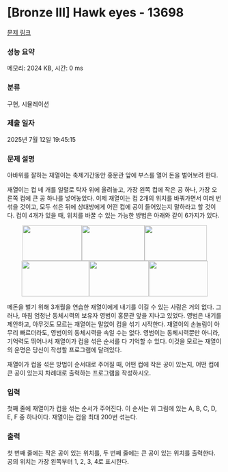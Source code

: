 # [Bronze III] Hawk eyes - 13698 

[문제 링크](https://www.acmicpc.net/problem/13698) 

### 성능 요약

메모리: 2024 KB, 시간: 0 ms

### 분류

구현, 시뮬레이션

### 제출 일자

2025년 7월 12일 19:45:15

### 문제 설명

<p>야바위를 잘하는 재열이는 축제기간동안 홍문관 앞에 부스를 열어 돈을 벌어보려 한다. </p>

<p>재열이는 컵 네 개를 일렬로 탁자 위에 올려놓고, 가장 왼쪽 컵에 작은 공 하나, 가장 오른쪽 컵에 큰 공 하나를 넣어놓았다. 이제 재열이는 컵 2개의 위치를 바꿔가면서 여러 번 섞을 것이고, 모두 섞은 뒤에 상대방에게 어떤 컵에 공이 들어있는지 말하라고 할 것이다. 컵이 4개가 있을 때, 위치를 바꿀 수 있는 가능한 방법은 아래와 같이 6가지가 있다.</p>

<p style="text-align:center"><img alt="" src="https://onlinejudgeimages.s3-ap-northeast-1.amazonaws.com/problem/13698/1.png" style="height:83px; width:139px"><img alt="" src="https://onlinejudgeimages.s3-ap-northeast-1.amazonaws.com/problem/13698/2.png" style="height:83px; width:147px"><img alt="" src="https://onlinejudgeimages.s3-ap-northeast-1.amazonaws.com/problem/13698/3.png" style="height:83px; width:146px"><img alt="" src="https://onlinejudgeimages.s3-ap-northeast-1.amazonaws.com/problem/13698/4.png" style="height:83px; width:158px"><img alt="" src="https://onlinejudgeimages.s3-ap-northeast-1.amazonaws.com/problem/13698/5.png" style="height:83px; width:140px"><img alt="" src="https://onlinejudgeimages.s3-ap-northeast-1.amazonaws.com/problem/13698/6.png" style="height:83px; width:138px"></p>

<p>떼돈을 벌기 위해 3개월을 연습한 재열이에게 내기를 이길 수 있는 사람은 거의 없다.  그러나, 마침 엄청난 동체시력의 보유자 영범이 홍문관 앞을 지나고 있었다.  영범은 내기를 제안하고, 아무것도 모르는 재열이는 말없이 컵을 섞기 시작한다.  재열이의 손놀림이 아무리 빠르더라도, 영범이의 동체시력을 속일 수는 없다. 영범이는 동체시력뿐만 아니라, 기억력도 뛰어나서 재열이가 컵을 섞은 순서를 다 기억할 수 있다.  이것을 모르는 재열이의 운명은 당신이 작성할 프로그램에 달려있다.</p>

<p>재열이가 컵을 섞은 방법이 순서대로 주어질 때, 어떤 컵에 작은 공이 있는지, 어떤 컵에 큰 공이 있는지 차례대로 출력하는 프로그램을 작성하시오. </p>

### 입력 

 <p>첫째 줄에 재열이가 컵을 섞는 순서가 주어진다. 이 순서는 위 그림에 있는 A, B, C, D, E, F 중 하나이다. 재열이는 컵을 최대 200번 섞는다.</p>

### 출력 

 <p>첫 번째 줄에는 작은 공이 있는 위치를, 두 번째 줄에는 큰 공이 있는 위치를 출력한다. 공의 위치는 가장 왼쪽부터 1, 2, 3, 4로 표시한다.  </p>

